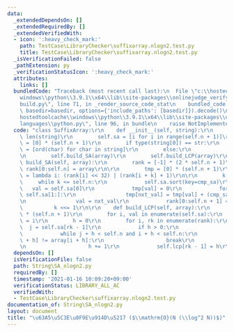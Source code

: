 ```yaml
---
data:
  _extendedDependsOn: []
  _extendedRequiredBy: []
  _extendedVerifiedWith:
  - icon: ':heavy_check_mark:'
    path: TestCase\LibraryChecker\suffixarray.nlogn2.test.py
    title: TestCase\LibraryChecker\suffixarray.nlogn2.test.py
  _isVerificationFailed: false
  _pathExtension: py
  _verificationStatusIcon: ':heavy_check_mark:'
  attributes:
    links: []
  bundledCode: "Traceback (most recent call last):\n  File \"c:\\hostedtoolcache\\\
    windows\\python\\3.9.1\\x64\\lib\\site-packages\\onlinejudge_verify\\documentation\\\
    build.py\", line 71, in _render_source_code_stat\n    bundled_code = language.bundle(stat.path,\
    \ basedir=basedir, options={'include_paths': [basedir]}).decode()\n  File \"c:\\\
    hostedtoolcache\\windows\\python\\3.9.1\\x64\\lib\\site-packages\\onlinejudge_verify\\\
    languages\\python.py\", line 96, in bundle\n    raise NotImplementedError\nNotImplementedError\n"
  code: "class SuffixArray:\r\n    def __init__(self, string):\r\n        self.n =\
    \ len(string)\r\n        self.sa = [i for i in range(self.n + 1)]\r\n        self.lcp\
    \ = [0] * (self.n + 1)\r\n        if type(string[0]) == str:\r\n            array\
    \ = [ord(char) for char in string]\r\n        else:\r\n            array = string\r\
    \n        self.build_SA(array)\r\n        self.build_LCP(array)\r\n\r\n    def\
    \ build_SA(self, array):\r\n        rank = [-1] * (2 * self.n + 1)\r\n       \
    \ rank[0:self.n] = array\r\n\r\n        tmp = [0] * (self.n + 1)\r\n        cmp_sa\
    \ = lambda i: (rank[i] << 32) | (rank[i + k] + 1)\r\n\r\n        k = 1\r\n   \
    \     while k <= self.n:\r\n            self.sa.sort(key=cmp_sa)\r\n         \
    \   val = self.sa[0]\r\n            tmp[val] = 0\r\n            for nxt_val in\
    \ self.sa[1:]:\r\n                tmp[nxt_val] = tmp[val] + (cmp_sa(val) < cmp_sa(nxt_val))\r\
    \n                val = nxt_val\r\n            rank[0:self.n + 1] = tmp\r\n  \
    \          k <<= 1\r\n\r\n    def build_LCP(self, array):\r\n        rank = [0]\
    \ * (self.n + 1)\r\n        for i, val in enumerate(self.sa):\r\n            rank[val]\
    \ = i\r\n        h = 0\r\n        for i, rk in enumerate(rank):\r\n          \
    \  j = self.sa[rk - 1]\r\n            if h > 0:\r\n                h -= 1\r\n\
    \            while j + h < self.n and i + h < self.n:\r\n                if array[j\
    \ + h] != array[i + h]:\r\n                    break\r\n                else:\r\
    \n                    h += 1\r\n            self.lcp[rk - 1] = h\r\n"
  dependsOn: []
  isVerificationFile: false
  path: String\SA_nlogn2.py
  requiredBy: []
  timestamp: '2021-01-16 10:09:20+09:00'
  verificationStatus: LIBRARY_ALL_AC
  verifiedWith:
  - TestCase\LibraryChecker\suffixarray.nlogn2.test.py
documentation_of: String\SA_nlogn2.py
layout: document
title: "\u63A5\u5C3E\u8F9E\u914D\u5217 ($\\mathrm{O}(N (\\log^2 N))$)"
---
```

